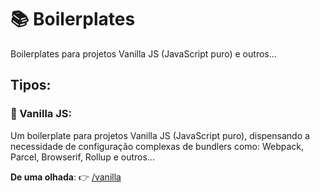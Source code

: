 # :books: Boilerplates

Boilerplates para projetos Vanilla JS (JavaScript puro) e outros...

## Tipos:

###  :icecream: Vanilla JS: 

Um boilerplate para projetos Vanilla JS (JavaScript puro), dispensando a necessidade de configuração complexas de bundlers como: Webpack, Parcel, Browserif, Rollup e outros...

__De uma olhada__: :point_right: [/vanilla](code/front-end/banner-slider/)

